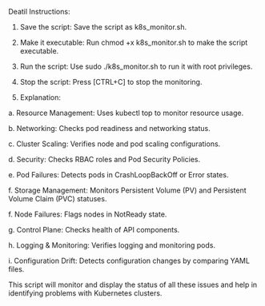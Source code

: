 Deatil Instructions:

1. Save the script: Save the script as k8s_monitor.sh.
2. Make it executable: Run chmod +x k8s_monitor.sh to make the script executable.
3. Run the script: Use sudo ./k8s_monitor.sh to run it with root privileges.
4. Stop the script: Press [CTRL+C] to stop the monitoring.

5. Explanation:
   
  a. Resource Management: Uses kubectl top to monitor resource usage.
  
  b. Networking: Checks pod readiness and networking status.
  
  c. Cluster Scaling: Verifies node and pod scaling configurations.
  
  d. Security: Checks RBAC roles and Pod Security Policies.
  
  e. Pod Failures: Detects pods in CrashLoopBackOff or Error states.
  
  f. Storage Management: Monitors Persistent Volume (PV) and Persistent Volume Claim (PVC) statuses.
  
  f. Node Failures: Flags nodes in NotReady state.
  
  g. Control Plane: Checks health of API components.
  
  h. Logging & Monitoring: Verifies logging and monitoring pods.
  
  i. Configuration Drift: Detects configuration changes by comparing YAML files.

  

  
This script will monitor and display the status of all these issues and help in identifying problems with Kubernetes clusters.
